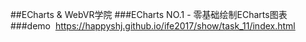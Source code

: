 ##ECharts & WebVR学院
###ECharts NO.1 - 零基础绘制ECharts图表
###demo  https://happyshj.github.io/ife2017/show/task_11/index.html
